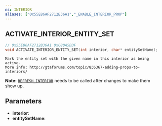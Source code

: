 ```yaml
---
ns: INTERIOR
aliases: ["0x55E86AF2712B36A1","_ENABLE_INTERIOR_PROP"]
---
```

## ACTIVATE_INTERIOR_ENTITY_SET

```c
// 0x55E86AF2712B36A1 0xC80A5DDF
void ACTIVATE_INTERIOR_ENTITY_SET(int interior, char* entitySetName);
```

```
Mark the entity set with the given name in this interior as being active.
More info: http://gtaforums.com/topic/836367-adding-props-to-interiors/  
```

**Note:** [`REFRESH_INTERIOR`](#_0x41F37C3427C75AE0) needs to be called after changes to make them show up.

## Parameters
* **interior**: 
* **entitySetName**: 

